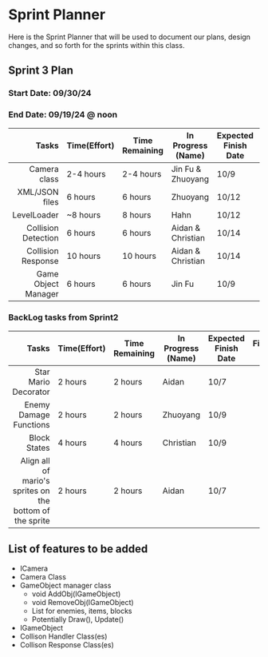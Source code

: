 # Sprint Planner
Here is the Sprint Planner that will be used to document our plans, design changes, and so forth for the sprints within this class.

## Sprint 3 Plan

### Start Date: 09/30/24 
### End Date: 09/19/24 @ noon

| Tasks | Time(Effort) | Time Remaining | In Progress (Name) | Expected Finish Date | Finished Date |
|------:|--------------|----------------|--------------------|----------------------|---------------|
| Camera class | 2-4 hours| 2-4 hours | Jin Fu & Zhuoyang | 10/9 |  |
| XML/JSON files | 6 hours | 6 hours | Zhuoyang | 10/12 | |
| LevelLoader | ~8 hours | 8 hours | Hahn | 10/12 | | |
| Collision Detection | 6 hours | 6 hours | Aidan & Christian | 10/14 |
| Collision Response  | 10 hours | 10 hours | Aidan & Christian | 10/14 |
| Game Object Manager | 6 hours | 6 hours | Jin Fu | 10/9 | |


### BackLog tasks from Sprint2 
| Tasks | Time(Effort) | Time Remaining | In Progress (Name) | Expected Finish Date | Finished Date |
|------:|--------------|----------------|--------------------|----------------------|---------------|
| Star Mario Decorator | 2 hours | 2 hours | Aidan | 10/7 | |
|  Enemy Damage Functions | 2 hours | 2 hours | Zhuoyang | 10/9| |
| Block States | 4 hours | 4 hours | Christian | 10/9 | |
| Align all of mario's sprites on the bottom of the sprite | 2 hours | 2 hours| Aidan | 10/7 | |


## List of features to be added
* ICamera
* Camera Class
* GameObject manager class
    - void AddObj(IGameObject)
    - void RemoveObj(IGameObject)
    - List <IGameObject> for enemies, items, blocks
    - Potentially Draw(), Update()
* IGameObject
* Collison Handler Class(es)
* Collison Response Class(es)
